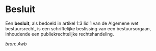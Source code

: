 # Besluit

Een **besluit**, als bedoeld in artikel 1:3 lid 1 van de Algemene wet
bestuursrecht, is een schriftelijke beslissing van een bestuursorgaan,
inhoudende een publiekrechtelijke rechtshandeling.

*bron: Awb*


